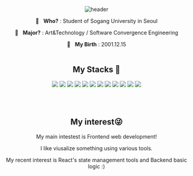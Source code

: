 <div align="center">
  
![header](https://capsule-render.vercel.app/api?type=soft&color=0:EEFF00,100:a82da8&height=200&section=header&text=Inyoung&fontSize=90&stroke=c6d0ce)
</div>



<p align="center" font-size=30> 🏫&nbsp;&nbsp;&nbsp;<b>Who?</b> : Student of Sogang University in Seoul </h3>
<p align="center"> 📖&nbsp;&nbsp;&nbsp;<b>Major?</b> : Art&Technology / Software Convergence Engineering </h3>
<p align="center"> 🎉&nbsp;&nbsp;&nbsp;<b>My Birth</b> : 2001.12.15</h3>


<br>
<br>

<h2 align="center">My Stacks 🚀</h2>
<p align="center"> 
<img src="https://img.shields.io/badge/html5-E34F26?style=for-the-badge&logo=html5&logoColor=white"> 
<img src="https://img.shields.io/badge/css-1572B6?style=for-the-badge&logo=css3&logoColor=white"> 
<img src="https://img.shields.io/badge/javascript-F7DF1E?style=for-the-badge&logo=javascript&logoColor=black">
<img src="https://img.shields.io/badge/p5.js-ED225D?style=for-the-badge&logo=p5dotjs&logoColor=white"> 
  <img src="https://img.shields.io/badge/matter.js-4B5562?style=for-the-badge&logo=matterdotjst&logoColor=black">
<img src="https://img.shields.io/badge/react.js-61DAFB?style=for-the-badge&logo=react&logoColor=black">
  <img src="https://img.shields.io/badge/recoil-3578E5?style=for-the-badge&logo=recoil&logoColor=black">
<img src="https://img.shields.io/badge/python-3776AB?style=for-the-badge&logo=python&logoColor=white">
<img src="https://img.shields.io/badge/git-F05032?style=for-the-badge&logo=git&logoColor=white">
<img src="https://img.shields.io/badge/github-181717?style=for-the-badge&logo=github&logoColor=white">
 <img src="https://img.shields.io/badge/premierepro-9999FF?style=for-the-badge&logo=adobepremierepro&logoColor=white">
  <img src="https://img.shields.io/badge/figma-F24E1E?style=for-the-badge&logo=figma&logoColor=white">
         
</p>


 

<br>
<br>
<h2 align="center"> My interest😜 </h2>
  <p align ="center">My main intestest is Frontend web development!</p>
  <p align ="center">I like viusalize something using various tools.</p>
  <p align ="center"> My recent interest is React's state management tools and Backend basic logic :) </p>
  


        
<!--
**rmdnps10/rmdnps10** is a ✨ _special_ ✨ repository because its `README.md` (this file) appears on your GitHub profile.

Here are some ideas to get you started:

- 🔭 I’m currently working on ...
- 🌱 I’m currently learning ...
- 👯 I’m looking to collaborate on ...
- 🤔 I’m looking for help with ...
- 💬 Ask me about ...
- 📫 How to reach me: ...
- 😄 Pronouns: ...
- ⚡ Fun fact: ...
-->
